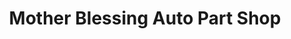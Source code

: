 ---
title: "Mother Blessing Auto Part Shop"
url: /ganta/mother-blessing-auto-part-shop/
shop: Autoteile
---